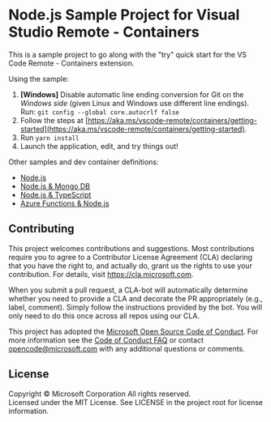 # Node.js Sample Project for Visual Studio Remote - Containers

This is a sample project to go along with the "try" quick start for the VS Code Remote - Containers extension.

Using the sample:

1. **[Windows]** Disable automatic line ending conversion for Git on the *Windows side* (given Linux and Windows use different line endings). Run: `git config --global core.autocrlf false`
2. Follow the steps at [https://aka.ms/vscode-remote/containers/getting-started](https://aka.ms/vscode-remote/containers/getting-started).
3. Run `yarn install`
4. Launch the application, edit, and try things out!

Other samples and dev container definitions:
- [Node.js](https://github.com/Microsoft/vscode-dev-containers/tree/master/containers/javascript-node-lts)
- [Node.js & Mongo DB](https://github.com/Microsoft/vscode-dev-containers/tree/master/containers/javascript-node-lts-mongo)
- [Node.js & TypeScript](https://github.com/Microsoft/vscode-dev-containers/tree/master/containers/typescript-node-lts)
- [Azure Functions & Node.js](https://github.com/Microsoft/vscode-dev-containers/tree/master/containers/azure-functions-node-lts)

## Contributing

This project welcomes contributions and suggestions.  Most contributions require you to agree to a
Contributor License Agreement (CLA) declaring that you have the right to, and actually do, grant us
the rights to use your contribution. For details, visit https://cla.microsoft.com.

When you submit a pull request, a CLA-bot will automatically determine whether you need to provide
a CLA and decorate the PR appropriately (e.g., label, comment). Simply follow the instructions
provided by the bot. You will only need to do this once across all repos using our CLA.

This project has adopted the [Microsoft Open Source Code of Conduct](https://opensource.microsoft.com/codeofconduct/).
For more information see the [Code of Conduct FAQ](https://opensource.microsoft.com/codeofconduct/faq/) or
contact [opencode@microsoft.com](mailto:opencode@microsoft.com) with any additional questions or comments.

## License

Copyright © Microsoft Corporation All rights reserved.<br />
Licensed under the MIT License. See LICENSE in the project root for license information.